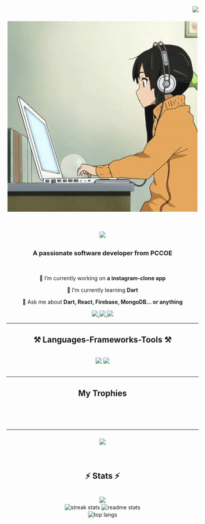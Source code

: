 <img align="right" src="https://visitor-badge.laobi.icu/badge?page_id=MohiniMehta.MohiniMehta" />

<h1 align="center">
    <img src="mohinigif.gif" alt="girl coding"/><br/><br/>
    <img src="https://readme-typing-svg.herokuapp.com/?font=Righteous&size=35&center=true&vCenter=true&width=500&height=70&duration=4000&lines=Hi+There!+👋;+I'm+Mohini+Mehta!;" />
</h1>

<h3 align="center">A passionate software developer from PCCOE</h3>

<br/>

<div align="center">
 
 🔭 I’m currently working on **a instagram-clone app**
 
 🌱 I’m currently learning **Dart**

 💬 Ask me about **Dart, React, Firebase, MongoDB... or anything**
 
 </div>
 
<div align="center"> 
  <a href="mohinimehta12@gmail.com">
    <img src="https://img.shields.io/badge/Gmail-333333?style=for-the-badge&logo=gmail&logoColor=red" />
  </a>
  <a href="https://www.linkedin.com/in/mohini-mehta-755072230/" target="_blank">
    <img src="https://img.shields.io/badge/LinkedIn-0077B5?style=for-the-badge&logo=linkedin&logoColor=white" target="_blank" />
  </a>
  <a href="#" target="_blank">
     <img src="https://img.shields.io/badge/Portfolio-FF5722?style=for-the-badge&logo=todoist&logoColor=white" target="_blank" /> <!-- sqlite, safari, google-chrome are other good icon options -->
  </a>
</div>

 <hr/>
 
<h2 align="center">⚒️ Languages-Frameworks-Tools ⚒️</h2>
<br/>
<div align="center">
    <img src="https://skillicons.dev/icons?i=react,bootstrap,mui,html,css,vscode,github,figma,tailwind,git,r" />
    <img src="https://skillicons.dev/icons?i=nodejs,python,javascript,typescript,express,firebase,mongodb,c,java,nextjs,mysql,flask" /><br>
</div>

<br/>
<hr/>

<h2 align="center">My Trophies</h2>
<br/>
<div align="center">
    <img src"https://github-profile-trophy.vercel.app/?username=MohiniMehta&theme=dracula"/>
</div>
<br/>
<hr/>

<h3 align="center">
    <img src="https://readme-typing-svg.herokuapp.com/?font=Righteous&size=25&center=true&vCenter=true&width=500&height=70&duration=4000&lines=Thanks+for+visiting!+✌️;+Shoot+me+a+message+on+Linkedin!;I'm+always+down+to+collab+:)">
</h3><br/>
<h2 align="center">⚡ Stats ⚡</h2>
<br>
<div align=center>
      <img src="https://github-readme-stats.vercel.app/api?username=MohiniMehta&theme=radical"/>
    <br/>
  <img width=390 src="https://github-readme-streak-stats-salesp07.vercel.app/?user=MohiniMehta&count_private=true&theme=react&border_radius=10" alt="streak stats"/>
  <img width=390 src="https://github-readme-stats-salesp07.vercel.app/api?username=MohiniMehta&count_private=true&show_icons=true&theme=react&rank_icon=github&border_radius=10" alt="readme stats" />
  <br/>
  <img width=325 align="center" src="https://github-readme-stats-salesp07.vercel.app/api/top-langs/?username=MohiniMehta&hide=HTML&langs_count=8&layout=compact&theme=react&border_radius=10&size_weight=0.5&count_weight=0.5&exclude_repo=github-readme-stats" alt="top langs" />
</div>



